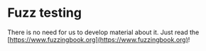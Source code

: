 # Fuzz testing

There is no need for us to develop material about it. Just read the
[https://www.fuzzingbook.org](https://www.fuzzingbook.org)!

